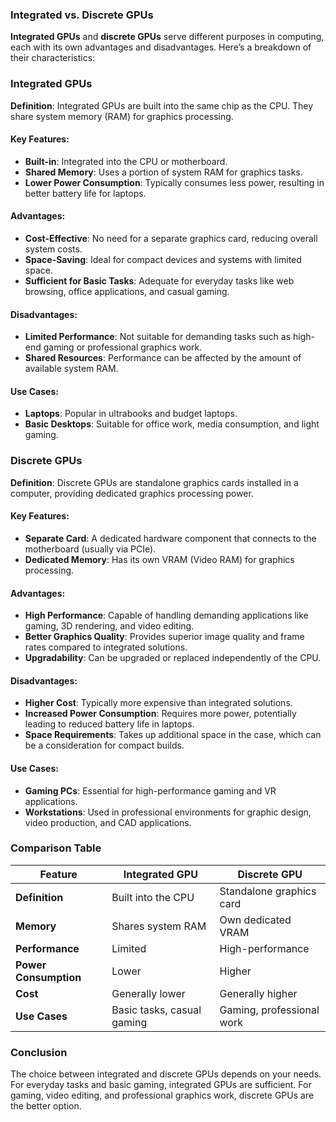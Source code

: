 ### Integrated vs. Discrete GPUs

**Integrated GPUs** and **discrete GPUs** serve different purposes in computing, each with its own advantages and disadvantages. Here’s a breakdown of their characteristics:

### Integrated GPUs

**Definition**: Integrated GPUs are built into the same chip as the CPU. They share system memory (RAM) for graphics processing.

#### Key Features:
- **Built-in**: Integrated into the CPU or motherboard.
- **Shared Memory**: Uses a portion of system RAM for graphics tasks.
- **Lower Power Consumption**: Typically consumes less power, resulting in better battery life for laptops.

#### Advantages:
- **Cost-Effective**: No need for a separate graphics card, reducing overall system costs.
- **Space-Saving**: Ideal for compact devices and systems with limited space.
- **Sufficient for Basic Tasks**: Adequate for everyday tasks like web browsing, office applications, and casual gaming.

#### Disadvantages:
- **Limited Performance**: Not suitable for demanding tasks such as high-end gaming or professional graphics work.
- **Shared Resources**: Performance can be affected by the amount of available system RAM.

#### Use Cases:
- **Laptops**: Popular in ultrabooks and budget laptops.
- **Basic Desktops**: Suitable for office work, media consumption, and light gaming.

### Discrete GPUs

**Definition**: Discrete GPUs are standalone graphics cards installed in a computer, providing dedicated graphics processing power.

#### Key Features:
- **Separate Card**: A dedicated hardware component that connects to the motherboard (usually via PCIe).
- **Dedicated Memory**: Has its own VRAM (Video RAM) for graphics processing.

#### Advantages:
- **High Performance**: Capable of handling demanding applications like gaming, 3D rendering, and video editing.
- **Better Graphics Quality**: Provides superior image quality and frame rates compared to integrated solutions.
- **Upgradability**: Can be upgraded or replaced independently of the CPU.

#### Disadvantages:
- **Higher Cost**: Typically more expensive than integrated solutions.
- **Increased Power Consumption**: Requires more power, potentially leading to reduced battery life in laptops.
- **Space Requirements**: Takes up additional space in the case, which can be a consideration for compact builds.

#### Use Cases:
- **Gaming PCs**: Essential for high-performance gaming and VR applications.
- **Workstations**: Used in professional environments for graphic design, video production, and CAD applications.

### Comparison Table

| Feature                | Integrated GPU            | Discrete GPU             |
|------------------------|---------------------------|--------------------------|
| **Definition**         | Built into the CPU         | Standalone graphics card  |
| **Memory**             | Shares system RAM          | Own dedicated VRAM        |
| **Performance**        | Limited                    | High-performance          |
| **Power Consumption**   | Lower                     | Higher                   |
| **Cost**               | Generally lower            | Generally higher          |
| **Use Cases**          | Basic tasks, casual gaming | Gaming, professional work  |

### Conclusion

The choice between integrated and discrete GPUs depends on your needs. For everyday tasks and basic gaming, integrated GPUs are sufficient. For gaming, video editing, and professional graphics work, discrete GPUs are the better option.